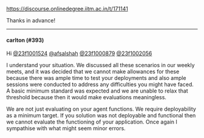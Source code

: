 https://discourse.onlinedegree.iitm.ac.in/t/171141

Thanks in advance!</p><hr>

<h4>carlton (#393)</h4>
<p>Hi <a class="mention" href="/u/23f1001524">@23f1001524</a> <a class="mention" href="/u/afsalshah">@afsalshah</a> <a class="mention" href="/u/23f1000879">@23f1000879</a> <a class="mention" href="/u/23f1002056">@23f1002056</a></p>
<p>I understand your situation. We discussed all these scenarios in our weekly meets, and it was decided that we cannot make allowances for these because there was ample time to test your deployments and also ample sessions were conducted to address any difficulties you might have faced. A basic minimum standard was expected and we are unable to relax that threshold because then it would make evaluations meaningless.</p>
<p>We are not just evaluating on your agent functions. We require deployability as a minimum target. If you solution was not deployable and functional then we cannot evaluate the functioning of your application. Once again I sympathise with what might seem minor errors.